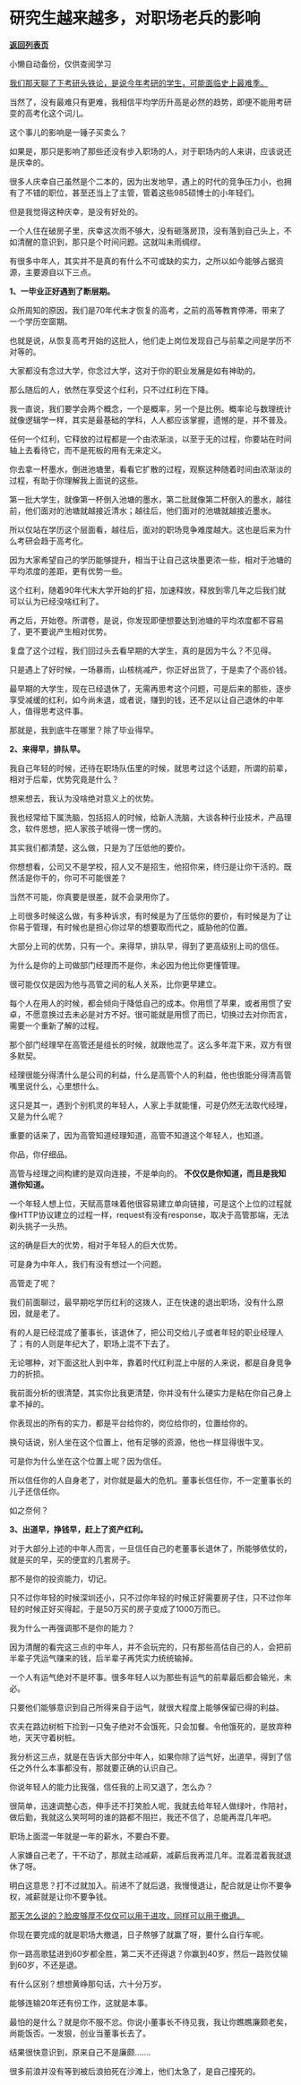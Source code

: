 # 研究生越来越多，对职场老兵的影响

[**返回列表页**](/gzh/记忆承载)

小懒自动备份，仅供查阅学习

[我们那天聊了下考研头铁论，是说今年考研的学生，可能面临史上最难季。  
](http://mp.weixin.qq.com/s?__biz=MzU3NDc5Nzc0NQ==&mid=2247520457&idx=2&sn=a2dd1f04ece5771dc330c7d46b36ea72&chksm=fd2e3217ca59bb01cccbb3cd2b4a6d73564cb2003491fc4e117c44406a48c50c2287793fcab3&scene=21#wechat_redirect)

当然了，没有最难只有更难，我相信平均学历升高是必然的趋势，即便不能用考研变的高考化这个词儿。  

这个事儿的影响是一锤子买卖么？  

如果是，那只是影响了那些还没有步入职场的人，对于职场内的人来讲，应该说还是庆幸的。

很多人庆幸自己虽然是个二本的，因为出发地早，遇上的时代的竞争压力小，也拥有了不错的职位，甚至还当上了主管，管着这些985硕博士的小年轻们。

但是我觉得这种庆幸，是没有好处的。

一个人住在破房子里，庆幸这次雨不够大，没有砸落房顶，没有落到自己头上，不如清醒的意识到，那只是个时间问题。这就叫未雨绸缪。  

有很多中年人，其实并不是真的有什么不可或缺的实力，之所以如今能够占据资源，主要源自以下三点。  

 **1、一毕业正好遇到了断层期。**

众所周知的原因，我们是70年代末才恢复的高考，之前的高等教育停滞，带来了一个学历空窗期。  

也就是说，从恢复高考开始的这批人，他们走上岗位发现自己与前辈之间是学历不对等的。  

大家都没有念过大学，你念过大学，这对于你的职业发展是如有神助的。  

那么随后的人，依然在享受这个红利，只不过红利在下降。  

我一直说，我们要学会两个概念，一个是概率，另一个是比例。概率论与数理统计就像逻辑学一样，其实是最基础的学科，人人都应该掌握，遗憾的是，并不普及。

任何一个红利，它释放的过程都是一个由浓渐淡，以至于无的过程，你要站在时间轴上去看待它，而不是死板的用有无来定义。  

你去拿一杯墨水，倒进池塘里，看看它扩散的过程，观察这种随着时间由浓渐淡的过程，有助于你理解我上面说的这些。

第一批大学生，就像第一杯倒入池塘的墨水，第二批就像第二杯倒入的墨水，越往前，他们面对的池塘就越接近清水；越往后，他们面对的池塘就越接近墨水。  

所以仅站在学历这个层面看，越往后，面对的职场竞争难度越大。这也是后来为什么考研会趋于高考化。

因为大家希望自己的学历能够提升，相当于让自己这块墨更浓一些，相对于池塘的平均浓度的差距，更有优势一些。

这个红利，随着90年代末大学开始的扩招，加速释放，释放到零几年之后我们就可以认为已经没啥红利了。  

再之后，开始卷。所谓卷，是说，你发现即便想要达到池塘的平均浓度都不容易了，更不要说产生相对优势。

复盘了这个过程，我们回过头去看早期的大学生，真的是因为牛么？不见得。  

只是遇上了好时候，一场暴雨，山核桃减产，你正好出货了，于是卖了个高价钱。

最早期的大学生，现在已经退休了，无需再思考这个问题，可是后来的那些，逐步享受减缓的红利，如今尚未退，或者说，赚到的钱，还不足以让自己退休的中年人，值得思考这件事。

那就是，我到底牛在哪里？除了毕业得早。  

 **2、来得早，排队早。**

我自己年轻的时候，还待在职场队伍里的时候，就思考过这个话题，所谓的前辈，相对于后辈，优势究竟是什么？  

想来想去，我认为没啥绝对意义上的优势。  

我也经常给下属洗脑，包括招人的时候，给新人洗脑，大谈各种行业技术，产品理念，软件思想，把人家孩子唬得一愣一愣的。  

其实我们都清楚，这么做，只是为了压低他的要价。  

你想想看，公司又不是学校，招人又不是招生，他招你来，终归是让你干活的。既然活是你干的，你可不可能很差？

当然不可能，你真要是很差，就不会录用你了。

上司很多时候这么做，有多种诉求，有时候是为了压低你的要价，有时候是为了让你易于管理，有时候也是担心你过早的想要取而代之，威胁他的位置。  

大部分上司的优势，只有一个。来得早，排队早，得到了更高级别上司的信任。  

为什么是你的上司做部门经理而不是你，未必因为他比你更懂管理。  

很可能仅仅是因为他与高管之间的私人关系，比你更早建立。

每个人在用人的时候，都会倾向于降低自己的成本。你用惯了苹果，或者用惯了安卓，不愿意换过去未必是对方不好。很可能就是用惯了而已，切换过去对你而言，需要一个重新了解的过程。

那个部门经理早在高管还是组长的时候，就跟他混了。这么多年混下来，双方有很多默契。  

经理很能分得清什么是公司的利益，什么是高管个人的利益，他也很能分得清高管嘴里说什么，心里想什么。  

这只是其一，遇到个别机灵的年轻人，人家上手就能懂，可是仍然无法取代经理，又是为什么呢？  

重要的话来了，因为高管知道经理知道，高管不知道这个年轻人，也知道。

你品，你仔细品。

高管与经理之间构建的是双向连接，不是单向的。 **不仅仅是你知道，而且是我知道你知道。**  

一个年轻人想上位，天赋高意味着他很容易建立单向链接，可是这个上位的过程就像HTTP协议建立的过程一样，request有没有response，取决于高管那端，无法剃头挑子一头热。

这的确是巨大的优势，相对于年轻人的巨大优势。  

可是身为中年人，我们有没有想过一个问题。

高管走了呢？

我们前面聊过，最早期吃学历红利的这拨人，正在快速的退出职场，没有什么原因，就是老了。

有的人是已经混成了董事长，该退休了，把公司交给儿子或者年轻的职业经理人了；有的人则是年纪大了，职场上混不下去了。  

无论哪种，对下面这批人到中年，靠着时代红利混上中层的人来说，都是自身竞争力的折损。  

我前面分析的很清楚，其实你比我更清楚，你并没有什么硬实力是粘在你自己身上拿不掉的。  

你表现出的所有的实力，都是平台给你的，岗位给你的，位置给你的。

换句话说，别人坐在这个位置上，他有足够的资源，他也一样显得很牛叉。

可是你为什么坐在这个位置上呢？因为信任。  

所以信任你的人自身老了，对你就是最大的危机。董事长信任你，不一定董事长的儿子还信任你。  

如之奈何？  

 **3、出道早，挣钱早，赶上了资产红利。**

对于大部分上述的中年人而言，一旦信任自己的老董事长退休了，所能够依仗的，就是买的早，买的便宜的几套房子。  

那不是你的投资能力，切记。  

只不过你年轻的时候深圳还小，只不过你年轻的时候正好需要房子住，只不过你年轻的时候正好买得起，于是50万买的房子变成了1000万而已。  

我为什么一再强调那不是你的能力？  

因为清醒的看完这三点的中年人，并不会玩完的，只有那些高估自己的人，会把前半辈子凭运气赚来的钱，后半辈子再凭实力统统输掉。

一个人有运气绝对不是坏事。很多年轻人以为那些有运气的前辈最后都会输光，未必。  

只要他们能够意识到自己所得来自于运气，就很大程度上能够保留已得的利益。

农夫在路边树桩下捡到一只兔子绝对不会饿死，只会加餐。令他饿死的，是放弃种地，天天守着树桩。

我分析这三点，就是在告诉大部分中年人，如果你除了运气好，出道早，得到了信任之外什么本事都没有，那就要正确的认识自己。  

你说年轻人的能力比我强，信任我的上司又退了，怎么办？  

很简单，迅速调整心态，伸手还不打笑脸人呢，我就去给年轻人做绿叶，作陪衬，做后勤，我就这么笑呵呵的谁的路都不阻拦，我还不信了，总能再混几年吧。

职场上面混一年就是一年的薪水，不要白不要。  

人家嫌自己老了，干不动了，那就主动减薪，减薪后我再混几年。混着混着我就退休了呀。

明白这意思？打不过就加入。前进不了就后退，我慢慢退让，配合就是让你不要争权，减薪就是让你不要争钱。  

[那天怎么说的？脸皮够厚不仅仅可以用于进攻，同样可以用于撤退。](http://mp.weixin.qq.com/s?__biz=MzU0MjYwNDU2Mw==&mid=2247507810&idx=1&sn=f3ac0e619f2aac647dbf16be35805f09&chksm=fb1ab31ecc6d3a0863f6ad556de03364e9fa3609280a9ab20780e5bb552fd0ccce6b1125c4a2&scene=21#wechat_redirect)

你现在要完成的就是职场大撤退，日子熬够了就赢了呀，要什么自行车呢。

你一路高歌猛进到60岁都全胜，第二天不还得退？你赢到40岁，然后一路败仗输到60岁，不还是退。  

有什么区别？想想黄峥那句话，六十分万岁。

能够连输20年还有份工作，这就是本事。  

最怕的是什么？就是你不服不忿。你说小董事长不待见我，我让你瞧瞧廉颇老矣，尚能饭否。一发狠，创业当董事长去了。  

结果很快意识到，原来自己不是廉颇.......

很多前浪并没有等到被后浪拍死在沙滩上，他们太急了，是自己撞死的。

